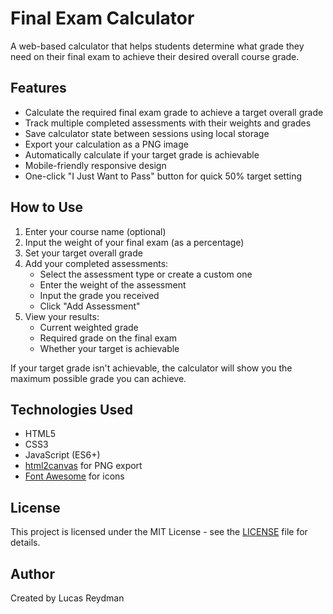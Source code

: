 # Final Exam Calculator

A web-based calculator that helps students determine what grade they need on their final exam to achieve their desired overall course grade.

## Features

- Calculate the required final exam grade to achieve a target overall grade
- Track multiple completed assessments with their weights and grades
- Save calculator state between sessions using local storage
- Export your calculation as a PNG image
- Automatically calculate if your target grade is achievable
- Mobile-friendly responsive design
- One-click "I Just Want to Pass" button for quick 50% target setting

## How to Use

1. Enter your course name (optional)
2. Input the weight of your final exam (as a percentage)
3. Set your target overall grade
4. Add your completed assessments:
   - Select the assessment type or create a custom one
   - Enter the weight of the assessment
   - Input the grade you received
   - Click "Add Assessment"
5. View your results:
   - Current weighted grade
   - Required grade on the final exam
   - Whether your target is achievable

If your target grade isn't achievable, the calculator will show you the maximum possible grade you can achieve.

## Technologies Used

- HTML5
- CSS3
- JavaScript (ES6+)
- [html2canvas](https://html2canvas.hertzen.com/) for PNG export
- [Font Awesome](https://fontawesome.com/) for icons

## License

This project is licensed under the MIT License - see the [LICENSE](LICENSE) file for details.

## Author

Created by Lucas Reydman